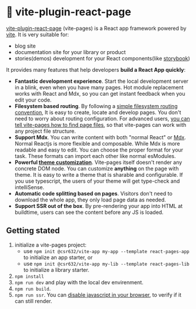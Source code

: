 # 📘 vite-plugin-react-page

[vite-plugin-react-page](https://vitejs.github.io/vite-plugin-react-pages) (vite-pages) is a React app framework powered by [vite](https://github.com/vitejs/vite). It is very suitable for:

- blog site
- documentation site for your library or product
- stories(demos) development for your React components(like [storybook](https://storybook.js.org/))

It provides many features that help developers **build a React App quickly**:

- **Fantastic development experience**. Start the local development server in a blink, even when you have many pages. Hot module replacement works with React and Mdx, so you can get instant feedback when you edit your code.
- **Filesystem based routing**. By following a [simple filesystem routing convention](https://vitejs.github.io/vite-plugin-react-pages/fs-routing), It is easy to create, locate and develop pages. You don't need to worry about routing configuration. For advanced users, [you can tell vite-pages how to find page files](https://vitejs.github.io/vite-plugin-react-pages/advanced-fs-routing), so that vite-pages can work with any project file structure.
- **Support Mdx**. You can write content with both "normal React" or [Mdx](https://mdxjs.com/). Normal Reactjs is more flexible and composable. While Mdx is more readable and easy to edit. You can choose the proper format for your task. These formats can import each other like normal esModules.
- **Powerful [theme customization](https://vitejs.github.io/vite-plugin-react-pages/theme)**. Vite-pages itself doesn't render any concrete DOM node. You can customize **anything** on the page with theme. It is easy to write a theme that is sharable and configurable. If you use typescript, the users of your theme will get type-check and intelliSense.
- **Automatic code splitting based on pages**. Visitors don't need to download the whole app, they only load page data as needed.
- **Support SSR out of the box**. By pre-rendering your app into HTML at buildtime, users can see the content before any JS is loaded.

## Getting stated

1. initialize a vite-pages project:
   - use `npm init @csr632/vite-app my-app --template react-pages-app` to initialize an app starter, or
   - use `npm init @csr632/vite-app my-lib --template react-pages-lib` to initialize a library starter.
2. `npm install`
3. `npm run dev` and play with the local dev envirenment.
4. `npm run build`.
5. `npm run ssr`. You can [disable javascript in your browser](https://developers.google.com/web/tools/chrome-devtools/javascript/disable), to verify if it can still render.
